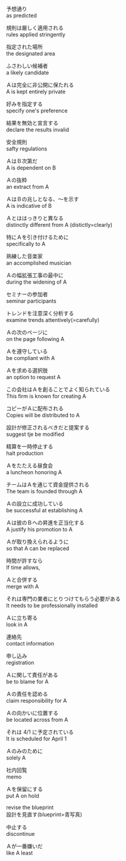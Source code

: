 予想通り  
as predicted

規則は厳しく適用される  
rules applied stringently

指定された場所  
the designated area

ふさわしい候補者  
a likely candidate

Ａは完全に非公開に保たれる  
A is kept entirely private

好みを指定する  
specify one's preference

結果を無効と宣言する  
declare the results invalid

安全規則  
safty regulations

ＡはＢ次第だ  
A is dependent on B

Ａの抜粋  
an extract from A

ＡはＢの兆しとなる、～を示す  
A is indicative of B

Ａとははっきりと異なる  
distinctly different from A (distictly=clearly)

特にＡを引き付けるために  
specifically to A

熟練した音楽家  
an accomplished musician

Ａの幅拡張工事の最中に  
during the widening of A

セミナーの参加者  
seminar participants

トレンドを注意深く分析する  
examine trends attentively(=carefully)

Ａの次のページに  
on the page following A

Ａを遵守している  
be compliant with A

Ａを求める選択肢  
an option to request A

この会社はＡを創ることでよく知られている  
This firm is known for creating A

コピーがＡに配布される  
Copies will be distributed to A

設計が修正されるべきだと提案する  
suggest tje be modified

精算を一時停止する  
halt production

Ａをたたえる昼食会  
a luncheon honoring A

チームはＡを通じて資金提供される  
The team is founded through A

Ａの設立に成功している  
be successful at establishing A

Ａは彼のＢへの昇進を正当化する  
A justify his promotion to A

Ａが取り換えられるように  
so that A can be replaced

時間が許すなら  
If time allows,

Ａと合併する  
merge with A

それは専門の業者にとりつけてもらう必要がある  
It needs to be professionally installed

Ａに立ち寄る  
look in A

連絡先  
contact information

申し込み  
registration

Ａに関して責任がある  
be to blame for A

Ａの責任を認める  
claim responsibility for A

Ａの向かいに位置する  
be located across from A

それは 4/1 に予定されている  
It is scheduled for April 1

Ａのみのために  
solely A

社内回覧  
memo

Ａを保留にする  
put A on hold

revise the blueprint  
設計を見直す(blueprint=青写真)

中止する  
discontinue

Ａが一番嫌いだ  
like A least

